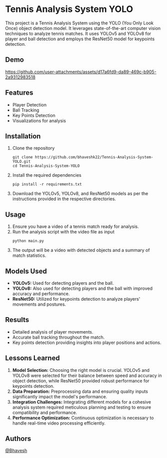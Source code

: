 
# Tennis Analysis System YOLO

This project is a Tennis Analysis System using the YOLO (You Only Look Once) object detection model. It leverages state-of-the-art computer vision techniques to analyze tennis matches. It uses YOLOv5 and YOLOv8 for player and ball detection and employs the ResNet50 model for keypoints detection.

## Demo

https://github.com/user-attachments/assets/d17a6fd9-da89-469c-b905-2a9312983518



## Features
- Player Detection
- Ball Tracking
- Key Points Detection
- Visualizations for analysis

## Installation

1. Clone the repository
    ```
    git clone https://github.com/bhaveshk22/Tennis-Analysis-System-YOLO.git
    cd Tennis-Analysis-System-YOLO
    ```

2. Install the required dependencies
    ```
    pip install -r requirements.txt
    ```

3. Download the YOLOv5, YOLOv8, and ResNet50 models as per the instructions provided in the    respective directories.

## Usage

1. Ensure you have a video of a tennis match ready for analysis.
2. Run the analysis script with the video file as input
    ```
    python main.py 
    ```
3. The output will be a video with detected objects and a summary of match statistics.


## Models Used
- **YOLOv5:** Used for detecting players and the ball.
- **YOLOv8:** Also used for detecting players and the ball with improved accuracy and performance.
- **ResNet50:** Utilized for keypoints detection to analyze players' movements and postures.


## Results
- Detailed analysis of player movements.
- Accurate ball tracking throughout the match.
- Key points detection providing insights into player positions and actions.


## Lessons Learned
1. **Model Selection:** Choosing the right model is crucial. YOLOv5 and YOLOv8 were selected for their balance between speed and accuracy in object detection, while ResNet50 provided robust performance for keypoints detection.
2. **Data Preparation:** Preprocessing data and ensuring quality inputs significantly impact the model's performance.
3. **Integration Challenges:** Integrating different models for a cohesive analysis system required meticulous planning and testing to ensure compatibility and performance.
4. **Performance Optimization:** Continuous optimization is necessary to handle real-time video processing efficiently.



## Authors

[@Bhavesh](https://github.com/bhaveshk22/) 
